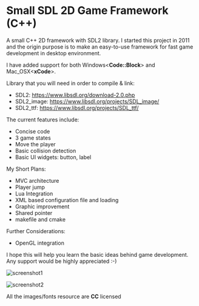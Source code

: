 Small SDL 2D Game Framework (C++)
===========

A small C++ 2D framework with SDL2 library.
I started this project in 2011 and the origin purpose is to make an easy-to-use framework for fast game development in desktop environment.

I have added support for both Windows<**Code::Block**> and Mac_OSX<**xCode**>.

Library that you will need in order to compile & link:
* SDL2: https://www.libsdl.org/download-2.0.php
* SDL2_image: https://www.libsdl.org/projects/SDL_image/
* SDL2_ttf: https://www.libsdl.org/projects/SDL_ttf/



The current features include:
* Concise code
* 3 game states 
* Move the player
* Basic collision detection
* Basic UI widgets: button, label

My Short Plans:
* MVC architecture
* Player jump
* Lua Integration
* XML based configuration file and loading
* Graphic improvement
* Shared pointer
* makefile and cmake

Further Considerations:
* OpenGL integration

I hope this will help you learn the basic ideas behind game development.
Any support would be highly appreciated :-)

![screenshot1](https://raw.githubusercontent.com/mjopenglsdl/Small2D_SDL/master/Images/screenshots/11.png)

![screenshot2](https://raw.githubusercontent.com/mjopenglsdl/Small2D_SDL/master/Images/screenshots/22.png)


All the images/fonts resource are **CC** licensed